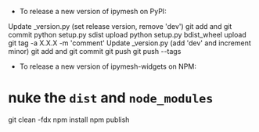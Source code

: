 - To release a new version of ipymesh on PyPI:

Update _version.py (set release version, remove 'dev')
git add and git commit
python setup.py sdist upload
python setup.py bdist_wheel upload
git tag -a X.X.X -m 'comment'
Update _version.py (add 'dev' and increment minor)
git add and git commit
git push
git push --tags

- To release a new version of ipymesh-widgets on NPM:

# nuke the  `dist` and `node_modules`
git clean -fdx
npm install
npm publish
